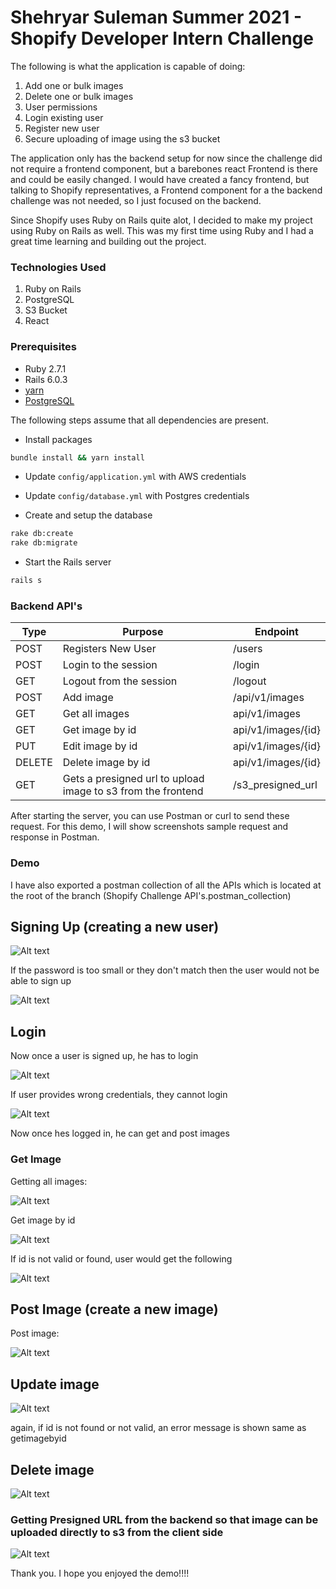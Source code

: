 # Shehryar Suleman Summer 2021 - Shopify Developer Intern Challenge 

The following is what the application is capable of doing:
1. Add one or bulk images
2. Delete one or bulk images
3. User permissions
4. Login existing user
5. Register new user
6. Secure uploading of image using the s3 bucket

The application only has the backend setup for now since the challenge did not require a frontend component, but a barebones react Frontend is there and could be easily changed. I would have created a fancy frontend, but talking to Shopify representatives, a Frontend component for a the backend challenge was not needed, so I just focused on the backend.

Since Shopify uses Ruby on Rails quite alot, I decided to make my project using Ruby on Rails as well. This was my first time using Ruby and I had a great time learning and building out the project.


### Technologies Used
1. Ruby on Rails
2. PostgreSQL
3. S3 Bucket
4. React

### Prerequisites
* Ruby 2.7.1
* Rails 6.0.3
* [yarn](https://classic.yarnpkg.com/en/docs/install/)
* [PostgreSQL](https://www.postgresql.org/download/)

The following steps assume that all dependencies are present.

- Install packages

```bash
bundle install && yarn install
```

- Update `config/application.yml` with AWS credentials 
- Update `config/database.yml` with Postgres credentials

- Create and setup the database

```bash
rake db:create
rake db:migrate
```

- Start the Rails server

```bash
rails s
```


### Backend API's

| Type | Purpose | Endpoint
| ------------- | ------------- | ------------ |
| POST | Registers New User  | /users |
| POST  | Login to the session | /login |
| GET | Logout from the session | /logout |
| POST | Add image  | /api/v1/images |
| GET  | Get all images | api/v1/images |
| GET  | Get image by id | api/v1/images/{id} |
| PUT  | Edit image by id | api/v1/images/{id} |
| DELETE  | Delete image by id | api/v1/images/{id} |
| GET  | Gets a presigned url to upload image to s3 from the frontend | /s3_presigned_url |

After starting the server, you can use Postman or curl to send these request. For this demo, I will show screenshots sample request and response in Postman.

### Demo

I have also exported a postman collection of all the APIs which is located at the root of the branch (Shopify Challenge API's.postman_collection)

## Signing Up (creating a new user)

![Alt text](/screenshots/signupsuccesful.png?raw=true "Signing Up")

If the password is too small or they don't match then the user would not be able to sign up

![Alt text](/screenshots/signupfailed.png?raw=true "Signing Up")

## Login

Now once a user is signed up, he has to login

![Alt text](/screenshots/loginsuccessful.png?raw=true )

If user provides wrong credentials, they cannot login

![Alt text](/screenshots/loginfailed.png?raw=true )

Now once hes logged in, he can get and post images

### Get Image

Getting all images:

![Alt text](/screenshots/getallimages.png?raw=true )

Get image by id

![Alt text](/screenshots/getimagebyid.png?raw=true )

If id is not valid or found, user would get the following

![Alt text](/screenshots/errgetimagebyid.png?raw=true )

## Post Image (create a new image)

Post image:

![Alt text](/screenshots/postimage.png?raw=true )

## Update image

![Alt text](/screenshots/putimagebyid.png?raw=true )

again, if id is not found or not valid, an error message is shown same as getimagebyid

## Delete image

![Alt text](/screenshots/deleteimagebyid.png?raw=true)


### Getting Presigned URL from the backend so that image can be uploaded directly to s3 from the client side

![Alt text](/screenshots/s3presignedurl.png?raw=true )

Thank you. I hope you enjoyed the demo!!!!

